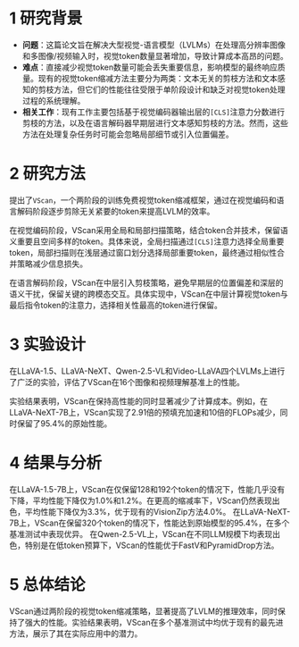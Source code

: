 # 1 ​​研究背景​​
* **问题**：这篇论文旨在解决大型视觉-语言模型（LVLMs）在处理高分辨率图像和多图像/视频输入时，视觉token数量显著增加，导致计算成本高昂的问题。
* **难点**：直接减少视觉token数量可能会丢失重要信息，影响模型的最终响应质量。现有的视觉token缩减方法主要分为两类：文本无关的剪枝方法和文本感知的剪枝方法，但它们的性能往往受限于单阶段设计和缺乏对视觉token处理过程的系统理解。
* **相关工作**：现有工作主要包括基于视觉编码器输出层的`[CLS]`注意力分数进行剪枝的方法，以及在语言解码器早期层进行文本感知剪枝的方法。然而，这些方法在处理复杂任务时可能会忽略局部细节或引入位置偏差。
# 2 ​​研究方法​​
提出了`VScan`，一个两阶段的训练免费视觉token缩减框架，通过在视觉编码和语言解码阶段逐步剪除无关紧要的token来提高LVLM的效率。

在视觉编码阶段，VScan采用全局和局部扫描策略，结合token合并技术，保留语义重要且空间多样的token。具体来说，全局扫描通过`[CLS]`注意力选择全局重要token，局部扫描则在浅层通过窗口划分选择局部重要token，最终通过相似性合并策略减少信息损失。

在语言解码阶段，VScan在中层引入剪枝策略，避免早期层的位置偏差和深层的语义干扰，保留关键的跨模态交互。具体实现中，VScan在中层计算视觉token与最后指令token的注意力，选择相关性最高的token进行保留。
# 3 ​​实验设计​​
在LLaVA-1.5、LLaVA-NeXT、Qwen-2.5-VL和Video-LLaVA四个LVLMs上进行了广泛的实验，评估了VScan在16个图像和视频理解基准上的性能。

实验结果表明，VScan在保持高性能的同时显著减少了计算成本。例如，在LLaVA-NeXT-7B上，VScan实现了2.91倍的预填充加速和10倍的FLOPs减少，同时保留了95.4%的原始性能。
# 4 ​​结果与分析​​
在LLaVA-1.5-7B上，VScan在仅保留128和192个token的情况下，性能几乎没有下降，平均性能下降仅为1.0%和1.2%。在更高的缩减率下，VScan仍然表现出色，平均性能下降仅为3.3%，优于现有的VisionZip方法4.0%。
在LLaVA-NeXT-7B上，VScan在保留320个token的情况下，性能达到原始模型的95.4%，在多个基准测试中表现优异。
在Qwen-2.5-VL上，VScan在不同LLM规模下均表现出色，特别是在低token预算下，VScan的性能优于FastV和PyramidDrop方法。
# 5 ​​总体结论​​
VScan通过两阶段的视觉token缩减策略，显著提高了LVLM的推理效率，同时保持了强大的性能。实验结果表明，VScan在多个基准测试中均优于现有的最先进方法，展示了其在实际应用中的潜力。